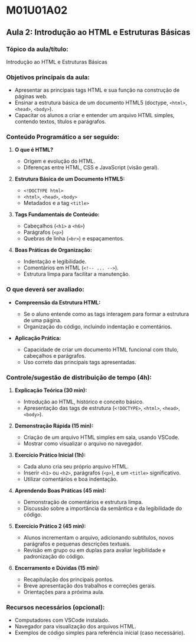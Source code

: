 # **M01U01A02**

## **Aula 2: Introdução ao HTML e Estruturas Básicas**

### **Tópico da aula/título:**  
Introdução ao HTML e Estruturas Básicas

### **Objetivos principais da aula:**  
- Apresentar as principais tags HTML e sua função na construção de páginas web.  
- Ensinar a estrutura básica de um documento HTML5 (doctype, `<html>`, `<head>`, `<body>`).  
- Capacitar os alunos a criar e entender um arquivo HTML simples, contendo textos, títulos e parágrafos.

### **Conteúdo Programático a ser seguido:**  
1. **O que é HTML?**  
   - Origem e evolução do HTML.  
   - Diferenças entre HTML, CSS e JavaScript (visão geral).

2. **Estrutura Básica de um Documento HTML5:**  
   - `<!DOCTYPE html>`  
   - `<html>`, `<head>`, `<body>`  
   - Metadados e a tag `<title>`  

3. **Tags Fundamentais de Conteúdo:**  
   - Cabeçalhos (`<h1>` a `<h6>`)  
   - Parágrafos (`<p>`)  
   - Quebras de linha (`<br>`) e espaçamentos.  

4. **Boas Práticas de Organização:**  
   - Indentação e legibilidade.  
   - Comentários em HTML (`<!-- ... -->`).  
   - Estrutura limpa para facilitar a manutenção.  

### **O que deverá ser avaliado:**  
- **Compreensão da Estrutura HTML:**  
  - Se o aluno entende como as tags interagem para formar a estrutura de uma página.  
  - Organização do código, incluindo indentação e comentários.  

- **Aplicação Prática:**  
  - Capacidade de criar um documento HTML funcional com título, cabeçalhos e parágrafos.  
  - Uso correto das principais tags apresentadas.  

### **Controle/sugestão de distribuição de tempo (4h):**  
1. **Explicação Teórica (30 min):**  
   - Introdução ao HTML, histórico e conceito básico.  
   - Apresentação das tags de estrutura (`<!DOCTYPE>`, `<html>`, `<head>`, `<body>`).  

2. **Demonstração Rápida (15 min):**  
   - Criação de um arquivo HTML simples em sala, usando VSCode.  
   - Mostrar como visualizar o arquivo no navegador.  

3. **Exercício Prático Inicial (1h):**  
   - Cada aluno cria seu próprio arquivo HTML.  
   - Inserir `<h1>` ou `<h2>`, parágrafos (`<p>`), e um `<title>` significativo.  
   - Utilizar comentários e boa indentação.  

4. **Aprendendo Boas Práticas (45 min):**  
   - Demonstração de comentários e estrutura limpa.  
   - Discussão sobre a importância da semântica e da legibilidade do código.  

5. **Exercício Prático 2 (45 min):**  
   - Alunos incrementam o arquivo, adicionando subtítulos, novos parágrafos e pequenas descrições textuais.  
   - Revisão em grupo ou em duplas para avaliar legibilidade e padronização do código.  

6. **Encerramento e Dúvidas (15 min):**  
   - Recapitulação dos principais pontos.  
   - Breve apresentação dos trabalhos e correções gerais.  
   - Orientações para a próxima aula.  

### **Recursos necessários (opcional):**  
- Computadores com VSCode instalado.  
- Navegador para visualização dos arquivos HTML.  
- Exemplos de código simples para referência inicial (caso necessário). 
